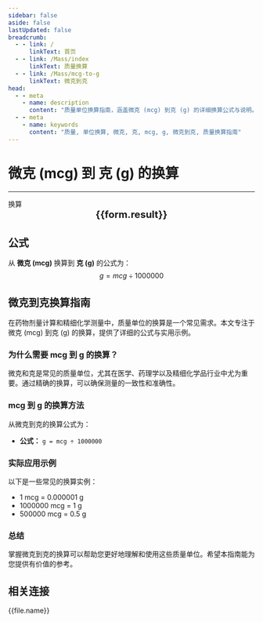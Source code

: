 ```yaml
---
sidebar: false
aside: false
lastUpdated: false
breadcrumb:
  - - link: /
      linkText: 首页
  - - link: /Mass/index
      linkText: 质量换算
  - - link: /Mass/mcg-to-g
      linkText: 微克到克
head:
  - - meta
    - name: description
      content: "质量单位换算指南，涵盖微克 (mcg) 到克 (g) 的详细换算公式与说明。"
  - - meta
    - name: keywords
      content: "质量, 单位换算, 微克, 克, mcg, g, 微克到克, 质量换算指南"
---
```

# 微克 (mcg) 到 克 (g) 的换算
---
<script setup>
import { onMounted, reactive, inject, ref } from 'vue'
import { NButton, NForm, NFormItem, NInput, NInputNumber, NSelect, NCard, useMessage,NGrid ,NGi } from 'naive-ui'
import { defineClientComponent } from 'vitepress'
import { Mass } from '../../files';

const convert = inject('convert')

const form = reactive({
  number: null,
  result: '',
})

const convertHandler = () => {
  if (form.number !== null && !isNaN(form.number)) {
    const convertedValue = parseFloat(form.number) / 1000000
    form.result = `${form.number}mcg = ${convertedValue.toFixed(6)}g`
  } else {
    form.result = '请输入有效的数值。'
  }
}
</script>

<n-form size="large" :model="form">
  <n-form-item label="微克 (mcg)">
    <n-input-number v-model:value="form.number" placeholder="输入微克" style="width: 100%" />
  </n-form-item>
  <n-form-item>
    <n-button type="info" @click="convertHandler" block>换算</n-button>
  </n-form-item>
</n-form>

<n-card  embedded :bordered="false" hoverable>
  <div  style="text-align:center;font-size:20px;">
    <strong>{{form.result}}</strong>
  </div>
</n-card>

## 公式

从 **微克 (mcg)** 换算到 **克 (g)** 的公式为：
$$ g = mcg \div 1000000 $$

## 微克到克换算指南

在药物剂量计算和精细化学测量中，质量单位的换算是一个常见需求。本文专注于微克 (mcg) 到克 (g) 的换算，提供了详细的公式与实用示例。

### 为什么需要 mcg 到 g 的换算？

微克和克是常见的质量单位，尤其在医学、药理学以及精细化学品行业中尤为重要。通过精确的换算，可以确保测量的一致性和准确性。

### mcg 到 g 的换算方法

从微克到克的换算公式为：

- **公式：** `g = mcg ÷ 1000000`

### 实际应用示例

以下是一些常见的换算实例：

- 1 mcg = 0.000001 g
- 1000000 mcg = 1 g
- 500000 mcg = 0.5 g

### 总结

掌握微克到克的换算可以帮助您更好地理解和使用这些质量单位。希望本指南能为您提供有价值的参考。

## 相关连接
<n-grid x-gap="12" :cols="2">
  <n-gi v-for="(file, index) in Mass" :key="index">
    <n-button
      text
      tag="a"
      :href="file.path"
      type="info"
    >
      {{file.name}}
    </n-button>
  </n-gi>
</n-grid>